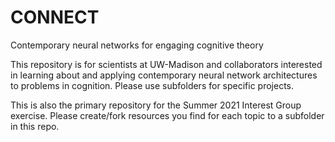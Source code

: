 # CONNECT
Contemporary neural networks for engaging cognitive theory

This repository is for scientists at UW-Madison and collaborators interested in learning about and applying contemporary neural network architectures to problems in cognition. Please use subfolders for specific projects. 

This is also the primary repository for the Summer 2021 Interest Group exercise. Please create/fork resources you find for each topic to a subfolder in this repo.

